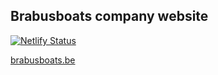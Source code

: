 ## Brabusboats company website

[![Netlify Status](https://api.netlify.com/api/v1/badges/b85d1dd2-6a15-455d-9767-02513aa6f915/deploy-status)](https://app.netlify.com/sites/brabusboats/deploys)

[brabusboats.be](https://brabusboats.be)
